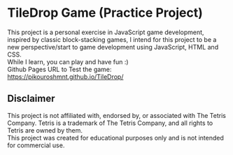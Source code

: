 # TileDrop Game (Practice Project)

This project is a personal exercise in JavaScript game development, inspired by classic block-stacking games, I intend for this project to be a new perspective/start
to game development using JavaScript, HTML and CSS.<br>
While I learn, you can play and have fun :)<br>
Github Pages URL to Test the game: https://pikouroshmnt.github.io/TileDrop/

## Disclaimer
This project is not affiliated with, endorsed by, or associated with The Tetris Company. Tetris is a trademark of The Tetris Company, and all rights to Tetris are owned by them.<br>
This project was created for educational purposes only and is not intended for commercial use.
